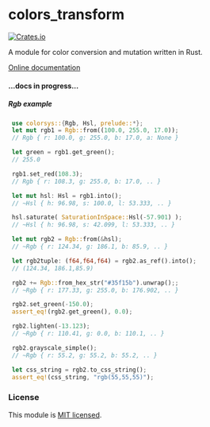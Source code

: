 # colors_transform

[![Crates.io](https://img.shields.io/crates/v/colorsys.svg)](https://crates.io/crates/colorsys/)

A module for color conversion and mutation written in Rust.

[Online documentation](https://docs.rs/colorsys/0.1.2/colorsys/)

#### ...docs in progress...

##### Rgb example
```rust
 use colorsys::{Rgb, Hsl, prelude::*};
 let mut rgb1 = Rgb::from((100.0, 255.0, 17.0));
 // Rgb { r: 100.0, g: 255.0, b: 17.0, a: None }

 let green = rgb1.get_green();
 // 255.0

 rgb1.set_red(108.3);
 // Rgb { r: 108.3, g: 255.0, b: 17.0, .. }

 let mut hsl: Hsl = rgb1.into();
 // ~Hsl { h: 96.98, s: 100.0, l: 53.333, .. }

 hsl.saturate( SaturationInSpace::Hsl(-57.901) );
 // ~Hsl { h: 96.98, s: 42.099, l: 53.333, .. }

 let mut rgb2 = Rgb::from(&hsl);
 // ~Rgb { r: 124.34, g: 186.1, b: 85.9, .. }

 let rgb2tuple: (f64,f64,f64) = rgb2.as_ref().into();
 // (124.34, 186.1,85.9)

 rgb2 += Rgb::from_hex_str("#35f15b").unwrap();;
 // ~Rgb { r: 177.33, g: 255.0, b: 176.902, .. }

 rgb2.set_green(-150.0);
 assert_eq!(rgb2.get_green(), 0.0);

 rgb2.lighten(-13.123);
 // ~Rgb { r: 110.41, g: 0.0, b: 110.1, .. }

 rgb2.grayscale_simple();
 // ~Rgb { r: 55.2, g: 55.2, b: 55.2, .. }

 let css_string = rgb2.to_css_string();
 assert_eq!(css_string, "rgb(55,55,55)");
```

<!-- ##### Enjoy using! -->

### License

This module is [MIT licensed](./LICENSE).
